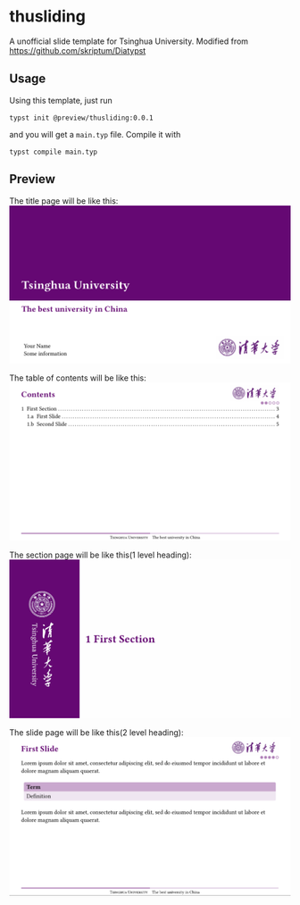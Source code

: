 # thusliding
A unofficial slide template for Tsinghua University. Modified from https://github.com/skriptum/Diatypst

## Usage
Using this template, just run
```
typst init @preview/thusliding:0.0.1
```
and you will get a `main.typ` file. Compile it with
```
typst compile main.typ
```

## Preview
The title page will be like this:
![preview](./img/thumbnail.png)

The table of contents will be like this: 
![](./img/coontent.png)

The section page will be like this(1 level heading):
![](./img/section.png)

The slide page will be like this(2 level heading):
![](./img/slide.png)